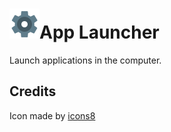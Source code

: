 # ![icon](assets/icon.png)App Launcher

Launch applications in the computer.

## Credits

Icon made by [icons8](https://icons8.com/)